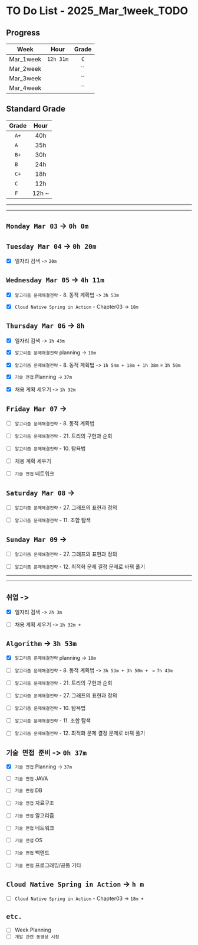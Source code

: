 # TO Do List - 2025_Mar_1week_TODO

## Progress
| Week | Hour | Grade |
|:---:|:---:|:---:|
|Mar_1week|`12h 31m`|`C`|
|Mar_2week||``|
|Mar_3week||``|
|Mar_4week||``|


## Standard Grade
| Grade | Hour |
|:---:|:---:|
|`A+`|40h|
|`A `|35h|
|`B+`|30h|
|`B `|24h|
|`C+`|18h|
|`C `|12h|
|`F `|12h ~|


---
---

## `Monday Mar 03` -> `0h 0m`



## `Tuesday Mar 04` -> `0h 20m`
- [x] 일자리 검색 -> `20m`


## `Wednesday Mar 05` ->  `4h 11m`
- [x] `알고리즘 문제해결전략` - 8. 동적 계획법 -> `3h 53m`
- [x] `Cloud Native Spring in Action` - Chapter03 -> `18m`


## `Thursday Mar 06` -> `8h`
- [x] 일자리 검색 -> `1h 43m`
- [x] `알고리즘 문제해결전략` planning -> `18m`
- [x] `알고리즘 문제해결전략` - 8. 동적 계획법 -> `1h 54m + 18m + 1h 38m` = `3h 50m`
- [x] `기술 면접` Planning -> `37m`
- [x] 채용 계획 세우기 -> `1h 32m`


## `Friday Mar 07` -> 
- [ ] `알고리즘 문제해결전략` - 8. 동적 계획법
- [ ] `알고리즘 문제해결전략` - 21. 트리의 구현과 순회
- [ ] `알고리즘 문제해결전략` - 10. 탐욕법
- [ ] 채용 계획 세우기
- [ ] `기술 면접` 네트워크


## `Saturday Mar 08` -> 
- [ ] `알고리즘 문제해결전략` - 27. 그래프의 표현과 정의
- [ ] `알고리즘 문제해결전략` - 11. 조합 탐색


## `Sunday Mar 09` -> 
- [ ] `알고리즘 문제해결전략` - 27. 그래프의 표현과 정의
- [ ] `알고리즘 문제해결전략` - 12. 최적화 문제 결정 문제로 바꿔 풀기


---
---
## `취업` -> 
- [x] 일자리 검색 -> `2h 3m`
- [ ] 채용 계획 세우기 -> `1h 32m + `


## `Algorithm` -> `3h 53m`
- [x] `알고리즘 문제해결전략` planning -> `18m`

- [ ] `알고리즘 문제해결전략` - 8. 동적 계획법 -> `3h 53m + 3h 50m + ` = `7h 43m`
- [ ] `알고리즘 문제해결전략` - 21. 트리의 구현과 순회
- [ ] `알고리즘 문제해결전략` - 27. 그래프의 표현과 정의

- [ ] `알고리즘 문제해결전략` - 10. 탐욕법
- [ ] `알고리즘 문제해결전략` - 11. 조합 탐색
- [ ] `알고리즘 문제해결전략` - 12. 최적화 문제 결정 문제로 바꿔 풀기

<!-- - [ ] `알고리즘 문제해결전략` - 16. 비트마스크
- [ ] `알고리즘 문제해결전략` - 17. 부분 합
- [ ] `알고리즘 문제해결전략` - 18. 선형 자료 구조
- [ ] `알고리즘 문제해결전략` - 19. 큐와 스택, 데크
- [ ] `알고리즘 문제해결전략` - 20. 문자열

- [ ] `KTB 코딩테스트` 7월
- [ ] `KTB 코딩테스트` 8월
- [ ] `KTB 코딩테스트` 9월
- [ ] `KTB 코딩테스트` 10월
- [ ] `KTB 코딩테스트` 11월 -->


## `기술 면접 준비` -> `0h 37m`
- [x] `기술 면접` Planning -> `37m`
- [ ] `기술 면접` JAVA
- [ ] `기술 면접` DB
- [ ] `기술 면접` 자료구조
- [ ] `기술 면접` 알고리즘
- [ ] `기술 면접` 네트워크
- [ ] `기술 면접` OS
- [ ] `기술 면접` 백엔드
- [ ] `기술 면접` 프로그래밍/공통 기타


## `Cloud Native Spring in Action` -> `h m`
- [ ] `Cloud Native Spring in Action` - Chapter03 -> `18m + `


## `etc.`
- [ ] Week Planning
- [ ] `개발 관련 동영상 시청` 

<!-- ## `Clean Architecture` -->



